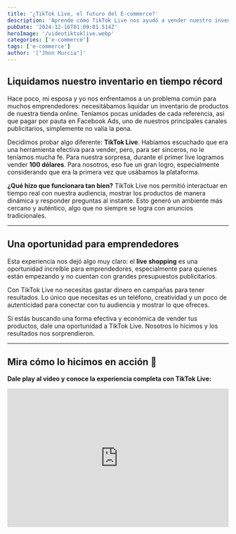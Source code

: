 ```yaml
---
title: '¿TikTok Live, el futuro del E-commerce?'
description: 'Aprende cómo TikTok Live nos ayudó a vender nuestro inventario y descubrir una nueva tendencia en e-commerce.'
pubDate: '2024-12-16T01:09:01.514Z'
heroImage: '/videotiktoklive.webp'
categories: ['e-commerce']
tags: ['e-commerce']
author: '["Jhon Murcia"]'
---
```

 ## Liquidamos nuestro inventario en tiempo récord

Hace poco, mi esposa y yo nos enfrentamos a un problema común para muchos emprendedores: necesitábamos liquidar un inventario de productos de nuestra tienda online. Teníamos pocas unidades de cada referencia, así que pagar por pauta en Facebook Ads, uno de nuestros principales canales publicitarios, simplemente no valía la pena.

Decidimos probar algo diferente: **TikTok Live**. Habíamos escuchado que era una herramienta efectiva para vender, pero, para ser sinceros, no le teníamos mucha fe. Para nuestra sorpresa, durante el primer live logramos vender **100 dólares**. Para nosotros, eso fue un gran logro, especialmente considerando que era la primera vez que usábamos la plataforma.

**¿Qué hizo que funcionara tan bien?** TikTok Live nos permitió interactuar en tiempo real con nuestra audiencia, mostrar los productos de manera dinámica y responder preguntas al instante. Esto generó un ambiente más cercano y auténtico, algo que no siempre se logra con anuncios tradicionales.

---

## Una oportunidad para emprendedores

Esta experiencia nos dejó algo muy claro: el **live shopping** es una oportunidad increíble para emprendedores, especialmente para quienes están empezando y no cuentan con grandes presupuestos publicitarios. 

Con TikTok Live no necesitas gastar dinero en campañas para tener resultados. Lo único que necesitas es un teléfono, creatividad y un poco de autenticidad para conectar con tu audiencia y mostrar lo que ofreces.

Si estás buscando una forma efectiva y económica de vender tus productos, dale una oportunidad a TikTok Live. Nosotros lo hicimos y los resultados nos sorprendieron.

---

## Mira cómo lo hicimos en acción 🎥

**Dale play al video y conoce la experiencia completa con TikTok Live:**

<div style="display: flex; justify-content: center; align-items: center;">
  <iframe 
    width="560" 
    height="315" 
    src="https://www.youtube.com/embed/VYBlkYbHB3s?start=7" 
    frameborder="0" 
    allow="accelerometer; autoplay; clipboard-write; encrypted-media; gyroscope; picture-in-picture" 
    allowfullscreen>
  </iframe>
</div>